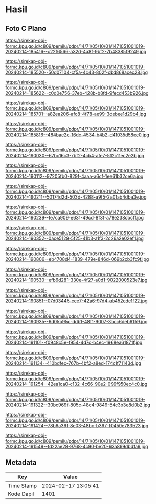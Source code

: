 # Hasil

## Foto C Plano

https://sirekap-obj-formc.kpu.go.id/c809/pemilu/pdpr/14/71/05/10/01/1471051001019-20240214-185416--c22f6566-a32d-4a8f-9bf2-7b48385f9249.jpg

https://sirekap-obj-formc.kpu.go.id/c809/pemilu/pdpr/14/71/05/10/01/1471051001019-20240214-185520--50d07104-cf5a-4c43-802f-cbd868acec28.jpg

https://sirekap-obj-formc.kpu.go.id/c809/pemilu/pdpr/14/71/05/10/01/1471051001019-20240214-185622--c0d0e756-37eb-428b-b8fd-9fecd453b926.jpg

https://sirekap-obj-formc.kpu.go.id/c809/pemilu/pdpr/14/71/05/10/01/1471051001019-20240214-185701--a82ea206-afc8-4f78-ae99-3debee1d29b4.jpg

https://sirekap-obj-formc.kpu.go.id/c809/pemilu/pdpr/14/71/05/10/01/1471051001019-20240214-185816--484bae2c-16dc-4534-b4b2-d41035d58ee0.jpg

https://sirekap-obj-formc.kpu.go.id/c809/pemilu/pdpr/14/71/05/10/01/1471051001019-20240214-190030--67bc16c3-7bf2-4cb4-afe7-512c11ec2e2b.jpg

https://sirekap-obj-formc.kpu.go.id/c809/pemilu/pdpr/14/71/05/10/01/1471051001019-20240214-190112--97205fb0-829f-4aaa-a6cf-1ee61b32ce6a.jpg

https://sirekap-obj-formc.kpu.go.id/c809/pemilu/pdpr/14/71/05/10/01/1471051001019-20240214-190211--50174d2d-503d-4288-a9f5-2a01ab4dba3e.jpg

https://sirekap-obj-formc.kpu.go.id/c809/pemilu/pdpr/14/71/05/10/01/1471051001019-20240214-190239--fe7ca909-e631-49cd-8f3f-a78e238cbcff.jpg

https://sirekap-obj-formc.kpu.go.id/c809/pemilu/pdpr/14/71/05/10/01/1471051001019-20240214-190352--0ace5129-5f25-41b3-a1f3-2c26a2e02ef1.jpg

https://sirekap-obj-formc.kpu.go.id/c809/pemilu/pdpr/14/71/05/10/01/1471051001019-20240214-190806--eb4708d4-1839-479e-846d-069b2cb3fc9f.jpg

https://sirekap-obj-formc.kpu.go.id/c809/pemilu/pdpr/14/71/05/10/01/1471051001019-20240214-190530--efb6d281-330e-4f27-a0d1-9022000523e7.jpg

https://sirekap-obj-formc.kpu.go.id/c809/pemilu/pdpr/14/71/05/10/01/1471051001019-20240214-190851--07d03445-cee7-42a6-97d4-ab452ede1f22.jpg

https://sirekap-obj-formc.kpu.go.id/c809/pemilu/pdpr/14/71/05/10/01/1471051001019-20240214-190935--6d05b95c-ddb1-48f1-9007-3bcc6deb6159.jpg

https://sirekap-obj-formc.kpu.go.id/c809/pemilu/pdpr/14/71/05/10/01/1471051001019-20240214-191101--f0948c5e-f954-4d7c-b4ec-1968ea61871f.jpg

https://sirekap-obj-formc.kpu.go.id/c809/pemilu/pdpr/14/71/05/10/01/1471051001019-20240214-191134--410bdfec-767b-4bf2-a8ed-174c1f71143d.jpg

https://sirekap-obj-formc.kpu.go.id/c809/pemilu/pdpr/14/71/05/10/01/1471051001019-20240214-191254--42ea1ca0-c132-4c66-90e2-099f950ec4c0.jpg

https://sirekap-obj-formc.kpu.go.id/c809/pemilu/pdpr/14/71/05/10/01/1471051001019-20240214-191322--30bc969f-805c-48c4-9849-54c3b3e8d0b2.jpg

https://sirekap-obj-formc.kpu.go.id/c809/pemilu/pdpr/14/71/05/10/01/1471051001019-20240214-191424--78b6a36f-8e03-48bc-b367-f0450e783523.jpg

https://sirekap-obj-formc.kpu.go.id/c809/pemilu/pdpr/14/71/05/10/01/1471051001019-20240214-191549--fd22ae28-9768-4c90-be20-63a899dbdfa9.jpg


## Metadata

| Key        | Value               |
| ---------- | ------------------- |
| Time Stamp | 2024-02-17 13:05:41 |
| Kode Dapil | 1401                |



